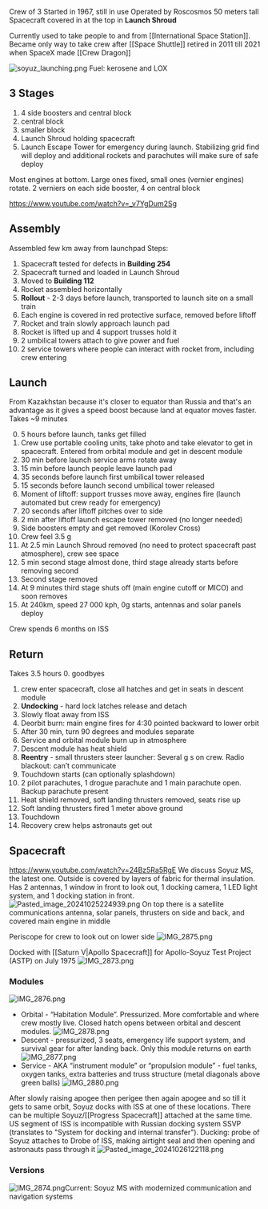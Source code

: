 Crew of 3
Started in 1967, still in use
Operated by Roscosmos
50 meters tall
Spacecraft covered in at the top in **Launch Shroud**

Currently used to take people to and from [[International Space Station]].
Became only way to take crew after [[Space Shuttle]] retired in 2011 till 2021 when SpaceX made [[Crew Dragon]]

![soyuz_launching.png](soyuz_launching.png)
Fuel: kerosene and LOX

## 3 Stages

1. 4 side boosters and central block
2. central block
3. smaller block
4. Launch Shroud holding spacecraft
5. Launch Escape Tower for emergency during launch. Stabilizing grid find will deploy and additional rockets and parachutes will make sure of safe deploy

Most engines at bottom. Large ones fixed, small ones (vernier engines) rotate.
2 verniers on each side booster, 4 on central block

https://www.youtube.com/watch?v=_v7YgDum2Sg

## Assembly

Assembled few km away from launchpad
Steps:

1. Spacecraft tested for defects in **Building 254**
2. Spacecraft turned and loaded in Launch Shroud
3. Moved to **Building 112**
4. Rocket assembled horizontally
5. **Rollout** - 2-3 days before launch, transported to launch site on a small train
6. Each engine is covered in red protective surface, removed before liftoff
7. Rocket and train slowly approach launch pad
8. Rocket is lifted up and 4 support trusses hold it
9. 2 umbilical towers attach to give power and fuel
10. 2 service towers where people can interact with rocket from, including crew entering

## Launch

From Kazakhstan because it's closer to equator than Russia and that's an advantage as it gives a speed boost because land at equator moves faster.
Takes ~9 minutes

0. 5 hours before launch, tanks get filled
1. Crew use portable cooling units, take photo and take elevator to get in spacecraft. Entered from orbital module and get in descent module
2. 30 min before launch service arms rotate away
3. 15 min before launch people leave launch pad
4. 35 seconds before launch first umbilical tower released
5. 15 seconds before launch second umbilical tower released
6. Moment of liftoff: support trusses move away, engines fire (launch automated but crew ready for emergency)
7. 20 seconds after liftoff pitches over to side
8. 2 min after liftoff launch escape tower removed (no longer needed)
9. Side boosters empty and get removed (Korolev Cross)
10. Crew feel 3.5 g
11. At 2.5 min Launch Shroud removed (no need to protect spacecraft past atmosphere), crew see space
12. 5 min second stage almost done, third stage already starts before removing second
13. Second stage removed
14. At 9 minutes third stage shuts off (main engine cutoff or MICO) and soon removes
15. At 240km, speed 27 000 kph, 0g starts, antennas and solar panels deploy

Crew spends 6 months on ISS

## Return

Takes 3.5 hours
0\. goodbyes

1. crew enter spacecraft, close all hatches and get in seats in descent module
2. **Undocking** - hard lock latches release and detach
3. Slowly float away from ISS
4. Deorbit burn: main engine fires for 4:30 pointed backward to lower orbit
5. After 30 min, turn 90 degrees and modules separate
6. Service and orbital module burn up in atmosphere
7. Descent module has heat shield
8. **Reentry** - small thrusters steer launcher: Several g s on crew. Radio blackout: can’t communicate
9. Touchdown starts (can optionally splashdown)
10. 2 pilot parachutes, 1 drogue parachute and 1 main parachute open. Backup parachute present
11. Heat shield removed, soft landing thrusters removed, seats rise up
12. Soft landing thrusters fired 1 meter above ground
13. Touchdown
14. Recovery crew helps astronauts get out

## Spacecraft

https://www.youtube.com/watch?v=24Bz5Ra5RgE
We discuss Soyuz MS, the latest one.
Outside is covered by layers of fabric for thermal insulation.
Has 2 antennas, 1 window in front to look out, 1 docking camera, 1 LED light system, and 1 docking station in front.
![Pasted_image_20241025224939.png](pasted_image_20241025224939.png)
On top there is a satellite communications antenna, solar panels, thrusters on side and back, and covered main engine in middle

Periscope for crew to look out on lower side
![IMG_2875.png](img_2875.png)

Docked with [[Saturn V|Apollo Spacecraft]] for Apollo-Soyuz Test Project (ASTP) on July 1975
![IMG_2873.png](img_2873.png)

### Modules

![IMG_2876.png](img_2876.png)

* Orbital - “Habitation Module”. Pressurized. More comfortable and where crew mostly live. Closed hatch opens between orbital and descent modules. ![IMG_2878.png](img_2878.png)
* Descent - pressurized, 3 seats, emergency life support system, and survival gear for after landing back. Only this module returns on earth ![IMG_2877.png](img_2877.png)
* Service - AKA “instrument module” or “propulsion module” - fuel tanks, oxygen tanks, extra batteries and truss structure (metal diagonals above green balls)  ![IMG_2880.png](img_2880.png)

After slowly raising apogee then perigee then again apogee and so till it gets to same orbit, Soyuz docks with ISS at one of these locations. There can be multiple Soyuz/[[Progress Spacecraft]] attached at the same time. US segment of ISS is incompatible with Russian docking system SSVP (translates to "System for docking and internal transfer").
Ducking: probe of Soyuz attaches to Drobe of ISS, making airtight seal and then opening and astronauts pass through it
![Pasted_image_20241026122118.png](pasted_image_20241026122118.png)

### Versions

![IMG_2874.png](img_2874.png)Current: Soyuz MS with modernized communication and navigation systems
